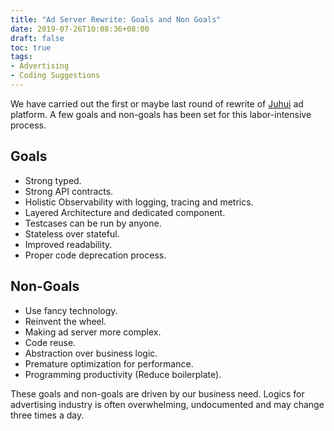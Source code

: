 ```yaml
---
title: "Ad Server Rewrite: Goals and Non Goals"
date: 2019-07-26T10:08:36+08:00
draft: false
toc: true
tags:
- Advertising
- Coding Suggestions
---
```


We have carried out the first or maybe last round of rewrite of [Juhui](http://www.adjuhui.cn/) ad platform. A few goals and non-goals has been set for this labor-intensive process.

## Goals

* Strong typed. 
* Strong API contracts.
* Holistic Observability with logging, tracing and metrics.
* Layered Architecture and dedicated component.
* Testcases can be run by anyone.
* Stateless over stateful.
* Improved readability.
* Proper code deprecation process.

## Non-Goals

* Use fancy technology.
* Reinvent the wheel.
* Making ad server more complex.
* Code reuse.
* Abstraction over business logic.
* Premature optimization for performance.
* Programming productivity (Reduce boilerplate).

These goals and non-goals are driven by our business need. Logics for advertising industry is often overwhelming, undocumented and may change three times a day.





